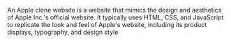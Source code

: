 An Apple clone website is a website that mimics the design and aesthetics of Apple Inc.'s official website. It typically uses HTML, CSS, and JavaScript to replicate the look and feel of Apple's website, including its product displays, typography, and design style
